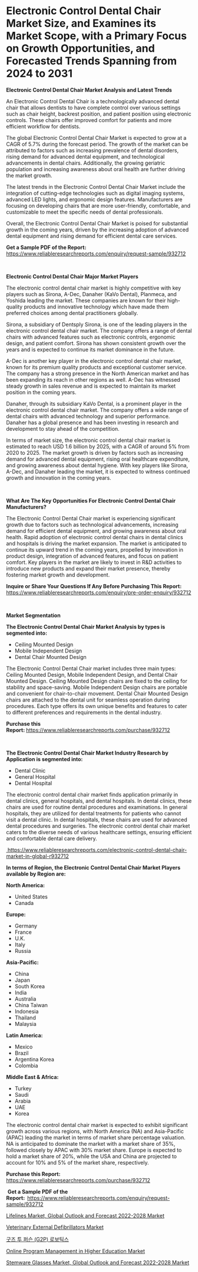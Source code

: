 <p><h1>Electronic Control Dental Chair Market Size, and Examines its Market Scope, with a Primary Focus on Growth Opportunities, and Forecasted Trends Spanning from 2024 to 2031</h1></p><p><strong>Electronic Control Dental Chair Market Analysis and Latest Trends</strong></p>
<p><p>An Electronic Control Dental Chair is a technologically advanced dental chair that allows dentists to have complete control over various settings such as chair height, backrest position, and patient position using electronic controls. These chairs offer improved comfort for patients and more efficient workflow for dentists.</p><p>The global Electronic Control Dental Chair Market is expected to grow at a CAGR of 5.7% during the forecast period. The growth of the market can be attributed to factors such as increasing prevalence of dental disorders, rising demand for advanced dental equipment, and technological advancements in dental chairs. Additionally, the growing geriatric population and increasing awareness about oral health are further driving the market growth.</p><p>The latest trends in the Electronic Control Dental Chair Market include the integration of cutting-edge technologies such as digital imaging systems, advanced LED lights, and ergonomic design features. Manufacturers are focusing on developing chairs that are more user-friendly, comfortable, and customizable to meet the specific needs of dental professionals.</p><p>Overall, the Electronic Control Dental Chair Market is poised for substantial growth in the coming years, driven by the increasing adoption of advanced dental equipment and rising demand for efficient dental care services.</p></p>
<p><strong>Get a Sample PDF of the Report:&nbsp;</strong> <a href="https://www.reliableresearchreports.com/enquiry/request-sample/932712">https://www.reliableresearchreports.com/enquiry/request-sample/932712</a></p>
<p>&nbsp;</p>
<p><strong>Electronic Control Dental Chair Major Market Players</strong></p>
<p><p>The electronic control dental chair market is highly competitive with key players such as Sirona, A-Dec, Danaher (KaVo Dental), Planmeca, and Yoshida leading the market. These companies are known for their high-quality products and innovative technology which have made them preferred choices among dental practitioners globally.</p><p>Sirona, a subsidiary of Dentsply Sirona, is one of the leading players in the electronic control dental chair market. The company offers a range of dental chairs with advanced features such as electronic controls, ergonomic design, and patient comfort. Sirona has shown consistent growth over the years and is expected to continue its market dominance in the future.</p><p>A-Dec is another key player in the electronic control dental chair market, known for its premium quality products and exceptional customer service. The company has a strong presence in the North American market and has been expanding its reach in other regions as well. A-Dec has witnessed steady growth in sales revenue and is expected to maintain its market position in the coming years.</p><p>Danaher, through its subsidiary KaVo Dental, is a prominent player in the electronic control dental chair market. The company offers a wide range of dental chairs with advanced technology and superior performance. Danaher has a global presence and has been investing in research and development to stay ahead of the competition.</p><p>In terms of market size, the electronic control dental chair market is estimated to reach USD 1.6 billion by 2025, with a CAGR of around 5% from 2020 to 2025. The market growth is driven by factors such as increasing demand for advanced dental equipment, rising oral healthcare expenditure, and growing awareness about dental hygiene. With key players like Sirona, A-Dec, and Danaher leading the market, it is expected to witness continued growth and innovation in the coming years.</p></p>
<p>&nbsp;</p>
<p><strong>What Are The Key Opportunities For Electronic Control Dental Chair Manufacturers?</strong></p>
<p><p>The Electronic Control Dental Chair market is experiencing significant growth due to factors such as technological advancements, increasing demand for efficient dental equipment, and growing awareness about oral health. Rapid adoption of electronic control dental chairs in dental clinics and hospitals is driving the market expansion. The market is anticipated to continue its upward trend in the coming years, propelled by innovation in product design, integration of advanced features, and focus on patient comfort. Key players in the market are likely to invest in R&D activities to introduce new products and expand their market presence, thereby fostering market growth and development.</p></p>
<p><strong>Inquire or Share Your Questions If Any Before Purchasing This Report:</strong> <a href="https://www.reliableresearchreports.com/enquiry/pre-order-enquiry/932712">https://www.reliableresearchreports.com/enquiry/pre-order-enquiry/932712</a></p>
<p>&nbsp;</p>
<p><strong>Market Segmentation</strong></p>
<p><strong>The Electronic Control Dental Chair Market Analysis by types is segmented into:</strong></p>
<p><ul><li>Ceiling Mounted Design</li><li>Mobile Independent Design</li><li>Dental Chair Mounted Design</li></ul></p>
<p><p>The Electronic Control Dental Chair market includes three main types: Ceiling Mounted Design, Mobile Independent Design, and Dental Chair Mounted Design. Ceiling Mounted Design chairs are fixed to the ceiling for stability and space-saving. Mobile Independent Design chairs are portable and convenient for chair-to-chair movement. Dental Chair Mounted Design chairs are attached to the dental unit for seamless operation during procedures. Each type offers its own unique benefits and features to cater to different preferences and requirements in the dental industry.</p></p>
<p><strong>Purchase this Report:&nbsp;</strong><a href="https://www.reliableresearchreports.com/purchase/932712">https://www.reliableresearchreports.com/purchase/932712</a></p>
<p>&nbsp;</p>
<p><strong>The Electronic Control Dental Chair Market Industry Research by Application is segmented into:</strong></p>
<p><ul><li>Dental Clinic</li><li>General Hospital</li><li>Dental Hospital</li></ul></p>
<p><p>The electronic control dental chair market finds application primarily in dental clinics, general hospitals, and dental hospitals. In dental clinics, these chairs are used for routine dental procedures and examinations. In general hospitals, they are utilized for dental treatments for patients who cannot visit a dental clinic. In dental hospitals, these chairs are used for advanced dental procedures and surgeries. The electronic control dental chair market caters to the diverse needs of various healthcare settings, ensuring efficient and comfortable dental care delivery.</p></p>
<p><a href="https://www.reliableresearchreports.com/electronic-control-dental-chair-market-in-global-r932712">&nbsp;https://www.reliableresearchreports.com/electronic-control-dental-chair-market-in-global-r932712</a></p>
<p><strong>In terms of Region, the Electronic Control Dental Chair Market Players available by Region are:</strong></p>
<p>
    <p> <strong> North America: </strong>
        <ul>
            <li>United States</li>
            <li>Canada</li>
        </ul>
        </p> 
    <p> <strong> Europe: </strong>
        <ul>
            <li>Germany</li>
            <li>France</li>
            <li>U.K.</li>
            <li>Italy</li>
            <li>Russia</li>
        </ul>
        </p> 
    <p> <strong> Asia-Pacific: </strong>
        <ul>
            <li>China</li>
            <li>Japan</li>
            <li>South Korea</li>
            <li>India</li>
            <li>Australia</li>
            <li>China Taiwan</li>
            <li>Indonesia</li>
            <li>Thailand</li>
            <li>Malaysia</li>
        </ul>
        </p> 
    <p> <strong> Latin America: </strong>
        <ul>
            <li>Mexico</li>
            <li>Brazil</li>
            <li>Argentina Korea</li>
            <li>Colombia</li>
        </ul>
        </p> 
    <p> <strong> Middle East & Africa: </strong>
        <ul>
            <li>Turkey</li>
            <li>Saudi</li>
            <li>Arabia</li>
            <li>UAE</li>
            <li>Korea</li>
        </ul>
    </p>
    </p>
<p><p>The electronic control dental chair market is expected to exhibit significant growth across various regions, with North America (NA) and Asia-Pacific (APAC) leading the market in terms of market share percentage valuation. NA is anticipated to dominate the market with a market share of 35%, followed closely by APAC with 30% market share. Europe is expected to hold a market share of 20%, while the USA and China are projected to account for 10% and 5% of the market share, respectively.</p></p>
<p><strong>Purchase this Report: </strong><a href="https://www.reliableresearchreports.com/purchase/932712">https://www.reliableresearchreports.com/purchase/932712</a></p>
<p>&nbsp;<strong>Get a Sample PDF of the Report:&nbsp;&nbsp;</strong><a href="https://www.reliableresearchreports.com/enquiry/request-sample/932712">https://www.reliableresearchreports.com/enquiry/request-sample/932712</a></p>
<p><strong></strong></p>
<p><p><a href="https://issuu.com/reportprime-2/docs/lifelines-market-global-outlook-and_4ee9665d869e12">Lifelines Market, Global Outlook and Forecast 2022-2028 Market</a></p><p><a href="https://github.com/mabutironaldo/Market-Research-Report-List-6/blob/main/veterinary-external-defibrillators-market.md">Veterinary External Defibrillators Market</a></p><p><a href="https://github.com/mdmazharulnwr786/Market-Research-Report-List-2/blob/main/7418541108127.md">굿즈 투 퍼슨 (G2P) 로보틱스</a></p><p><a href="https://medium.com/@tyleolden34345/online-program-management-in-higher-education-market-growth-market-segmentation-and-regional-c7a209f314f8">Online Program Management in Higher Education Market</a></p><p><a href="https://issuu.com/reportprime-2/docs/stemware-glasses-market-global-outl_320a79ad6463e0">Stemware Glasses Market, Global Outlook and Forecast 2022-2028 Market</a></p></p>